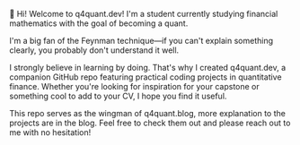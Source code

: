 👋 Hi! Welcome to q4quant.dev! I'm a student currently studying financial mathematics with the goal of becoming a quant. 

I'm a big fan of the Feynman technique—if you can't explain something clearly, you probably don't understand it well. 

I strongly believe in learning by doing. That's why I created q4quant.dev, a companion GitHub repo featuring practical coding projects in quantitative finance. Whether you're looking for inspiration for your capstone or something cool to add to your CV, I hope you find it useful.


This repo serves as the wingman of q4quant.blog, more explanation to the projects are in the blog. Feel free to check them out and please reach out to me with no hesitation!

